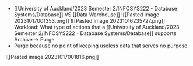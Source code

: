 - [[University of Auckland/2023 Semester 2/INFOSYS222 - Database Systems/Database]] VS [[Data Warehouse]]
![[Pasted image 20231017001353.png]]
![[Pasted image 20231016235727.png]]
Workload: What type of actions that a [[University of Auckland/2023 Semester 2/INFOSYS222 - Database Systems/Database]] supports
Archive → Purge
- Purge because no point of keeping useless data that serves no purpose

![[Pasted image 20231017001816.png]]
